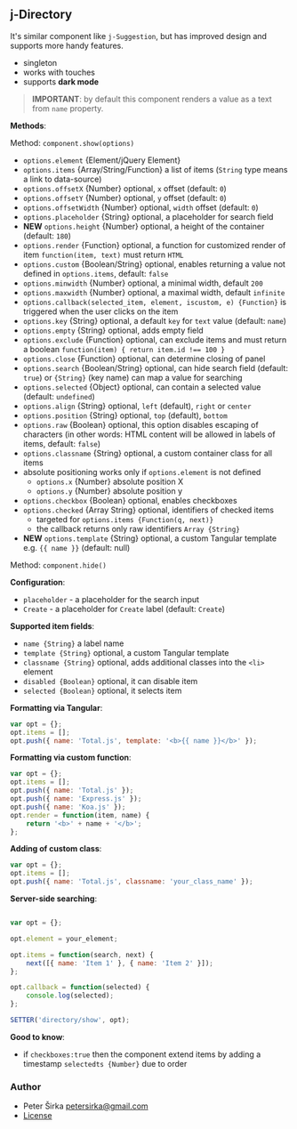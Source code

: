 ## j-Directory

It's similar component like `j-Suggestion`, but has improved design and supports more handy features.

- singleton
- works with touches
- supports __dark mode__

> __IMPORTANT__: by default this component renders a value as a text from `name` property.

__Methods__:

Method: `component.show(options)`

- `options.element` {Element/jQuery Element}
- `options.items` {Array/String/Function} a list of items (`String` type means a link to data-source)
- `options.offsetX` {Number} optional, `x` offset (default: `0`)
- `options.offsetY` {Number} optional, `y` offset (default: `0`)
- `options.offsetWidth` {Number} optional, `width` offset (default: `0`)
- `options.placeholder` {String} optional, a placeholder for search field
- __NEW__ `options.height` {Number} optional, a height of the container (default: `180`)
- `options.render` {Function} optional, a function for customized render of item `function(item, text)` must return `HTML`
- `options.custom` {Boolean/String} optional, enables returning a value not defined in `options.items`, default: `false`
- `options.minwidth` {Number} optional, a minimal width, default `200`
- `options.maxwidth` {Number} optional, a maximal width, default `infinite`
- `options.callback(selected_item, element, iscustom, e) {Function}` is triggered when the user clicks on the item
- `options.key` {String} optional, a default `key` for `text` value (default: `name`)
- `options.empty` {String} optional, adds empty field
- `options.exclude` {Function} optional, can exclude items and must return a boolean `function(item) { return item.id !== 100 }`
- `options.close` {Function} optional, can determine closing of panel
- `options.search` {Boolean/String} optional, can hide search field (default: `true`) or `{String}` (key name) can map a value for searching
- `options.selected` {Object} optional, can contain a selected value (default: `undefined`)
- `options.align` {String} optional, `left` (default), `right` or `center`
- `options.position` {String} optional, `top` (default), `bottom`
- `options.raw` {Boolean} optional, this option disables escaping of characters (in other words: HTML content will be allowed in labels of items, default: `false`)
- `options.classname` {String} optional, a custom container class for all items
- absolute positioning works only if `options.element` is not defined
	- `options.x` {Number} absolute position X
	- `options.y` {Number} absolute position y
- `options.checkbox` {Boolean} optional, enables checkboxes
- `options.checked` {Array String} optional, identifiers of checked items
	- targeted for `options.items {Function(q, next)}`
	- the callback returns only raw identifiers `Array {String}`
- __NEW__ `options.template` {String} optional, a custom Tangular template e.g. `{{ name }}` (default: null)

Method: `component.hide()`

__Configuration__:
- `placeholder` - a placeholder for the search input
- `Create` - a placeholder for `Create` label (default: `Create`)

__Supported item fields__:

- `name {String}` a label name
- `template {String}` optional, a custom Tangular template
- `classname {String}` optional, adds additional classes into the `<li>` element
- `disabled {Boolean}` optional, it can disable item
- `selected {Boolean}` optional, it selects item

__Formatting via Tangular__:

```js
var opt = {};
opt.items = [];
opt.push({ name: 'Total.js', template: '<b>{{ name }}</b>' });
```

__Formatting via custom function__:

```js
var opt = {};
opt.items = [];
opt.push({ name: 'Total.js' });
opt.push({ name: 'Express.js' });
opt.push({ name: 'Koa.js' });
opt.render = function(item, name) {
	return '<b>' + name + '</b>';
};
```

__Adding of custom class__:

```js
var opt = {};
opt.items = [];
opt.push({ name: 'Total.js', classname: 'your_class_name' });
```

__Server-side searching__:

```js

var opt = {};

opt.element = your_element;

opt.items = function(search, next) {
	next([{ name: 'Item 1' }, { name: 'Item 2' }]);
};

opt.callback = function(selected) {
	console.log(selected);
};

SETTER('directory/show', opt);
```

__Good to know__:

- if `checkboxes:true` then the component extend items by adding a timestamp `selectedts {Number}` due to order

### Author

- Peter Širka <petersirka@gmail.com>
- [License](https://www.totaljs.com/license/)